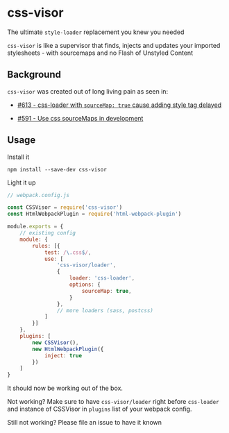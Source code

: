 # css-visor

The ultimate `style-loader` replacement you knew you needed

`css-visor` is like a supervisor that finds, injects and updates your imported stylesheets - with sourcemaps and no Flash of Unstyled Content

## Background
`css-visor` was created out of long living pain as seen in:

 - [#613 - css-loader with `sourceMap: true` cause adding style tag delayed](https://github.com/webpack-contrib/css-loader/issues/613)

 - [#591 - Use css sourceMaps in development](https://github.com/facebookincubator/create-react-app/pull/591#issuecomment-247807916)

## Usage

Install it

`npm install --save-dev css-visor`

Light it up

```javascript
// webpack.config.js

const CSSVisor = require('css-visor')
const HtmlWebpackPlugin = require('html-webpack-plugin')

module.exports = {
    // existing config
    module: {
        rules: [{
            test: /\.css$/,
            use: [
                'css-visor/loader',
                {
                    loader: 'css-loader',
                    options: {
                        sourceMap: true,
                    }
                },
                // more loaders (sass, postcss)
            ]
        }]
    },
    plugins: [
        new CSSVisor(),
        new HtmlWebpackPlugin({
            inject: true
        })
    ]
}
```
It should now be working out of the box.

Not working? Make sure to have `css-visor/loader` right before `css-loader` and instance of CSSVisor in `plugins` list of your webpack config.

Still not working? Please file an issue to have it known

